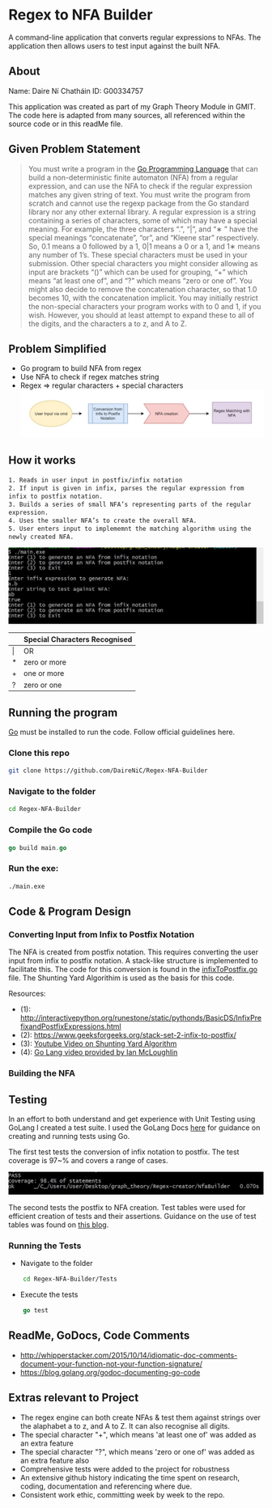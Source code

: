 
  
# Regex to NFA Builder
A command-line application that converts regular expressions to NFAs. The application then allows users to test input against the built NFA. 
## About
Name: Daire Ní Chatháin
ID: G00334757

This application was created as part of my Graph Theory Module in GMIT. The code here is adapted from many sources, all referenced within the source code or in this readMe file. 

## Given Problem Statement

> You must write a program in the [Go Programming
> Language](http://golang.org) that can build a non-deterministic finite
> automaton (NFA) from a regular expression, and can use the NFA to
> check if the regular expression matches any given string of text. You
> must write the program from scratch and cannot use the regexp package
> from the Go standard library nor any other external library. A regular
> expression is a string containing a series of characters, some of
> which may have a special meaning. For example, the three characters
> “.”, “|”, and “∗ ” have the special meanings “concatenate”, “or”, and
> “Kleene star” respectively. So, 0.1 means a 0 followed by a 1, 0|1
> means a 0 or a 1, and 1∗ means any number of 1’s. These special
> characters must be used in your submission. Other special characters
> you might consider allowing as input are brackets “()” which can be
> used for grouping, “+” which means “at least one of”, and “?” which
> means “zero or one of”. You might also decide to remove the
> concatenation character, so that 1.0 becomes 10, with the
> concatenation implicit. You may initially restrict the non-special
> characters your program works with to 0 and 1, if you wish. However,
> you should at least attempt to expand these to all of the digits, and
> the characters a to z, and A to Z.

## Problem Simplified 
  * Go program to build NFA from regex
  * Use NFA to check if regex matches string
  * Regex => regular characters + special characters 
 ![flow_chart](https://github.com/DaireNiC/Regex-NFA-Builder/blob/master/media/flow_chart.JPG)
 
## How it works

    1. Reads in user input in postfix/infix notation
    2. If input is given in infix, parses the regular expression from infix to postfix notation.
    3. Builds a series of small NFA’s representing parts of the regular expression.
    4. Uses the smaller NFA’s to create the overall NFA.
    5. User enters input to implememnt the matching algorithm using the newly created NFA.
   

![cmd](https://github.com/DaireNiC/Regex-NFA-Builder/blob/master/media/cmd_01.JPG)  

   ||Special Characters Recognised|
|--|--|
| &#124; | OR |
| * | zero or more |
 |  +  | one or more |
| ? | zero or one|
## Running the program
[Go](https://golang.org) must be installed to run the code. Follow official guidelines here.

### Clone this repo
```bash
git clone https://github.com/DaireNiC/Regex-NFA-Builder
```
### Navigate to the folder
```bash
cd Regex-NFA-Builder
```
### Compile the Go code
```go
go build main.go
```
### Run the exe:
```bash
./main.exe
```
## Code & Program Design

### Converting Input from Infix to Postfix Notation

The NFA is created from postfix notation. This requires converting the user input from infix to postfix notation.  A stack-like structure is implemented to facilitate this. The code for this conversion is found in the [infixToPostfix.go](https://github.com/DaireNiC/Regex-NFA-Builder/blob/master/InfixToPostfix/infixToPostfix.go) file.  The Shunting Yard Algorithim is used as the basis for this code. 

Resources:
* (1): http://interactivepython.org/runestone/static/pythonds/BasicDS/InfixPrefixandPostfixExpressions.html
* (2): https://www.geeksforgeeks.org/stack-set-2-infix-to-postfix/
* (3): [Youtube Video on Shunting Yard Algorithm](https://www.youtube.com/watch?v=HJOnJU77EUs)
* (4): [Go Lang video provided by Ian McLoughlin](https://web.microsoftstream.com/video/9d83a3f3-bc4f-4bda-95cc-b21c8e67675e) 

### Building the NFA


## Testing
In an effort to both understand and get experience with Unit Testing using GoLang I created a test suite. I used the GoLang Docs [here](https://golang.org/pkg/testing/) for guidance on creating and running tests using Go. 

The first test tests the conversion of infix notation to postfix. The test coverage is 97~% and covers a range of cases.  

![test_coverage](https://github.com/DaireNiC/Regex-NFA-Builder/blob/master/media/nfabuilder_testcoverage.JPG)

The second tests the postfix to NFA creation. Test tables were used for efficient creation of tests and their assertions. Guidance on the use of test tables was found on [this blog](https://blog.alexellis.io/golang-writing-unit-tests/). 

### Running the Tests

 -  Navigate to the folder
```bash
	cd Regex-NFA-Builder/Tests
```
 - Execute the tests
```go
	go test
```

## ReadMe, GoDocs, Code Comments
 - http://whipperstacker.com/2015/10/14/idiomatic-doc-comments-document-your-function-not-your-function-signature/
 - https://blog.golang.org/godoc-documenting-go-code

## Extras relevant to Project

 - The regex engine can both create NFAs & test them against strings over the alaphabet a to z, and A to Z. It can also recognise all digits.
 - The special character "+", which means 'at least one of' was added as an extra feature
  - The special character "?", which means 'zero or one of' was added as an extra feature also
 - Comprehensive tests were added to the project for robustness
 - An extensive github history indicating the time spent on research, coding, documentation and referencing where due.
 - Consistent work ethic, committing week by week to the repo.
